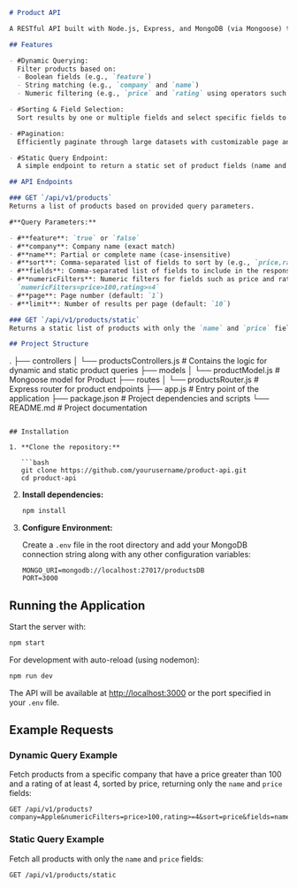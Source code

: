 ```markdown
# Product API

A RESTful API built with Node.js, Express, and MongoDB (via Mongoose) to query products with advanced filtering, sorting, field selection, and pagination. This API demonstrates how to implement both dynamic queries and a static query for fetching product data.

## Features

- #Dynamic Querying:  
  Filter products based on:
  - Boolean fields (e.g., `feature`)
  - String matching (e.g., `company` and `name`)
  - Numeric filtering (e.g., `price` and `rating` using operators such as `>`, `>=`, `<`, `<=`, `=`)

- #Sorting & Field Selection:  
  Sort results by one or multiple fields and select specific fields to return.

- #Pagination: 
  Efficiently paginate through large datasets with customizable page and limit parameters.

- #Static Query Endpoint: 
  A simple endpoint to return a static set of product fields (name and price).

## API Endpoints

### GET `/api/v1/products`
Returns a list of products based on provided query parameters.

#**Query Parameters:**

- #**feature**: `true` or `false`
- #**company**: Company name (exact match)
- #**name**: Partial or complete name (case-insensitive)
- #**sort**: Comma-separated list of fields to sort by (e.g., `price,rating`)
- #**fields**: Comma-separated list of fields to include in the response (e.g., `name,price`)
- #**numericFilters**: Numeric filters for fields such as price and rating. Format example:  
  `numericFilters=price>100,rating>=4`
- #**page**: Page number (default: `1`)
- #**limit**: Number of results per page (default: `10`)

### GET `/api/v1/products/static`
Returns a static list of products with only the `name` and `price` fields.

## Project Structure

```
.
├── controllers
│   └── productsControllers.js    # Contains the logic for dynamic and static product queries
├── models
│   └── productModel.js           # Mongoose model for Product
├── routes
│   └── productsRouter.js         # Express router for product endpoints
├── app.js                        # Entry point of the application
├── package.json                  # Project dependencies and scripts
└── README.md                     # Project documentation
```

## Installation

1. **Clone the repository:**

   ```bash
   git clone https://github.com/yourusername/product-api.git
   cd product-api
   ```

2. **Install dependencies:**

   ```bash
   npm install
   ```

3. **Configure Environment:**

   Create a `.env` file in the root directory and add your MongoDB connection string along with any other configuration variables:

   ```env
   MONGO_URI=mongodb://localhost:27017/productsDB
   PORT=3000
   ```

## Running the Application

Start the server with:

```bash
npm start
```

For development with auto-reload (using nodemon):

```bash
npm run dev
```

The API will be available at [http://localhost:3000](http://localhost:3000) or the port specified in your `.env` file.

## Example Requests

### Dynamic Query Example

Fetch products from a specific company that have a price greater than 100 and a rating of at least 4, sorted by price, returning only the `name` and `price` fields:

```
GET /api/v1/products?company=Apple&numericFilters=price>100,rating>=4&sort=price&fields=name,price
```

### Static Query Example

Fetch all products with only the `name` and `price` fields:

```
GET /api/v1/products/static
```


